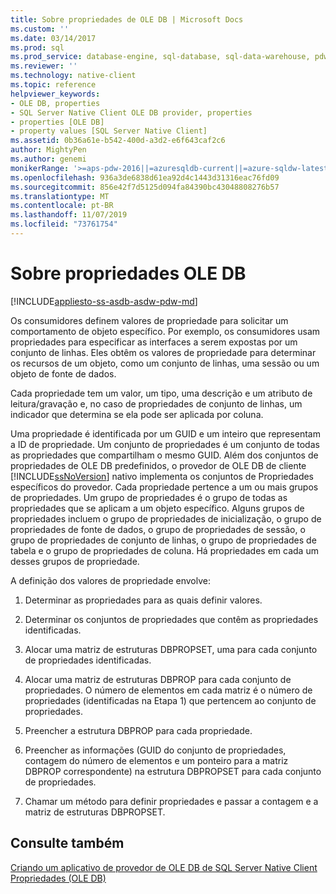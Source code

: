 ```yaml
---
title: Sobre propriedades de OLE DB | Microsoft Docs
ms.custom: ''
ms.date: 03/14/2017
ms.prod: sql
ms.prod_service: database-engine, sql-database, sql-data-warehouse, pdw
ms.reviewer: ''
ms.technology: native-client
ms.topic: reference
helpviewer_keywords:
- OLE DB, properties
- SQL Server Native Client OLE DB provider, properties
- properties [OLE DB]
- property values [SQL Server Native Client]
ms.assetid: 0b36a61e-b542-400d-a3d2-e6f643caf2c6
author: MightyPen
ms.author: genemi
monikerRange: '>=aps-pdw-2016||=azuresqldb-current||=azure-sqldw-latest||>=sql-server-2016||=sqlallproducts-allversions||>=sql-server-linux-2017||=azuresqldb-mi-current'
ms.openlocfilehash: 936a3de6838d61ea92d4c1443d31316eac76fd09
ms.sourcegitcommit: 856e42f7d5125d094fa84390bc43048808276b57
ms.translationtype: MT
ms.contentlocale: pt-BR
ms.lasthandoff: 11/07/2019
ms.locfileid: "73761754"
---
```

# <a name="about-ole-db-properties"></a>Sobre propriedades OLE DB
[!INCLUDE[appliesto-ss-asdb-asdw-pdw-md](../../includes/appliesto-ss-asdb-asdw-pdw-md.md)]

  Os consumidores definem valores de propriedade para solicitar um comportamento de objeto específico. Por exemplo, os consumidores usam propriedades para especificar as interfaces a serem expostas por um conjunto de linhas. Eles obtêm os valores de propriedade para determinar os recursos de um objeto, como um conjunto de linhas, uma sessão ou um objeto de fonte de dados.  
  
 Cada propriedade tem um valor, um tipo, uma descrição e um atributo de leitura/gravação e, no caso de propriedades de conjunto de linhas, um indicador que determina se ela pode ser aplicada por coluna.  
  
 Uma propriedade é identificada por um GUID e um inteiro que representam a ID de propriedade. Um conjunto de propriedades é um conjunto de todas as propriedades que compartilham o mesmo GUID. Além dos conjuntos de propriedades de OLE DB predefinidos, o provedor de OLE DB de cliente [!INCLUDE[ssNoVersion](../../includes/ssnoversion-md.md)] nativo implementa os conjuntos de Propriedades específicos do provedor. Cada propriedade pertence a um ou mais grupos de propriedades. Um grupo de propriedades é o grupo de todas as propriedades que se aplicam a um objeto específico. Alguns grupos de propriedades incluem o grupo de propriedades de inicialização, o grupo de propriedades de fonte de dados, o grupo de propriedades de sessão, o grupo de propriedades de conjunto de linhas, o grupo de propriedades de tabela e o grupo de propriedades de coluna. Há propriedades em cada um desses grupos de propriedade.  
  
 A definição dos valores de propriedade envolve:  
  
1.  Determinar as propriedades para as quais definir valores.  
  
2.  Determinar os conjuntos de propriedades que contêm as propriedades identificadas.  
  
3.  Alocar uma matriz de estruturas DBPROPSET, uma para cada conjunto de propriedades identificadas.  
  
4.  Alocar uma matriz de estruturas DBPROP para cada conjunto de propriedades. O número de elementos em cada matriz é o número de propriedades (identificadas na Etapa 1) que pertencem ao conjunto de propriedades.  
  
5.  Preencher a estrutura DBPROP para cada propriedade.  
  
6.  Preencher as informações (GUID do conjunto de propriedades, contagem do número de elementos e um ponteiro para a matriz DBPROP correspondente) na estrutura DBPROPSET para cada conjunto de propriedades.  
  
7.  Chamar um método para definir propriedades e passar a contagem e a matriz de estruturas DBPROPSET.  
  
## <a name="see-also"></a>Consulte também  
 [Criando um aplicativo de provedor de OLE DB de SQL Server Native Client](../../relational-databases/native-client-ole-db-provider/creating-a-sql-server-native-client-ole-db-provider-application.md)   
 [Propriedades (OLE DB)](https://go.microsoft.com/fwlink/?LinkId=112207)  
  
  
